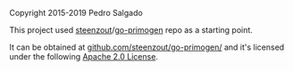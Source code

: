 Copyright 2015-2019 Pedro Salgado

This project used [steenzout](https://github.com/steenzout/)/[go-primogen](https://github.com/steenzout/go-primogen/) repo as a starting point.

It can be obtained at [github.com/steenzout/go-primogen/](https://github.com/steenzout/go-primogen/) and
it's licensed under the following [Apache 2.0 License](https://github.com/steenzout/go-primogen/blob/master/LICENSE).
